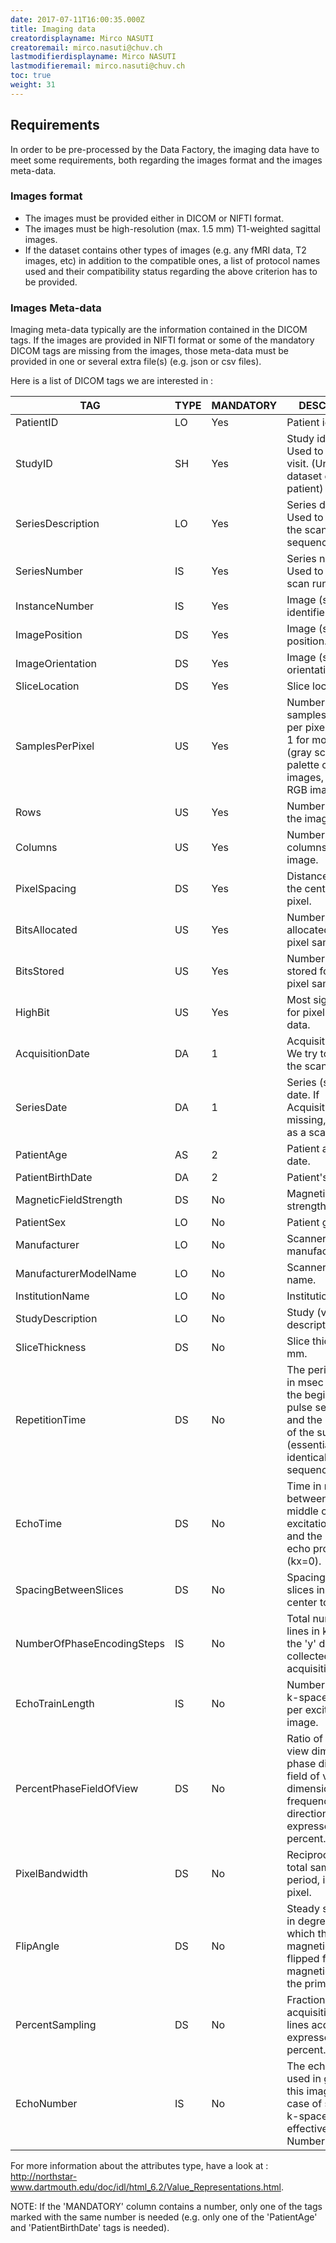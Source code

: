 ```yaml
---
date: 2017-07-11T16:00:35.000Z
title: Imaging data
creatordisplayname: Mirco NASUTI
creatoremail: mirco.nasuti@chuv.ch
lastmodifierdisplayname: Mirco NASUTI
lastmodifieremail: mirco.nasuti@chuv.ch
toc: true
weight: 31
---
```


## Requirements

In order to be pre-processed by the Data Factory, the imaging data have to meet some requirements, both regarding the images format and the images meta-data.

### Images format

- The images must be provided either in DICOM or NIFTI format.
- The images must be high-resolution (max. 1.5 mm) T1-weighted sagittal images.
- If the dataset contains other types of images (e.g. any fMRI data, T2 images, etc) in addition to the compatible ones, a list of protocol names used and their compatibility status regarding the above criterion has to be provided.

### Images Meta-data

Imaging meta-data typically are the information contained in the DICOM tags. If the images are provided in NIFTI format or some of the mandatory DICOM tags are missing from the images, those meta-data must be provided in one or several extra file(s) (e.g. json or csv files).

Here is a list of DICOM tags we are interested in :

TAG                        | TYPE | MANDATORY | DESCRIPTION
-------------------------- | ---- | --------- | ------------------------------------------------------------------------------------------------------------------------------------------------
PatientID                  | LO   | Yes       | Patient identifier.
StudyID                    | SH   | Yes       | Study identifier. Used to identify a visit. (Unique per dataset or per patient)
SeriesDescription          | LO   | Yes       | Series description. Used to describe the scanning sequence/protocol.
SeriesNumber               | IS   | Yes       | Series number. Used to identify a scan run.
InstanceNumber             | IS   | Yes       | Image (slice) identifier.
ImagePosition              | DS   | Yes       | Image (slice) position.
ImageOrientation           | DS   | Yes       | Image (slice) orientation.
SliceLocation              | DS   | Yes       | Slice location.
SamplesPerPixel            | US   | Yes       | Number of samples (planes) per pixel. Usually, 1 for monochrome (gray scale) and palette color images, or 3 for RGB images.
Rows                       | US   | Yes       | Number of rows in the image.
Columns                    | US   | Yes       | Number of columns in the image.
PixelSpacing               | DS   | Yes       | Distance between the center of each pixel.
BitsAllocated              | US   | Yes       | Number of bits allocated for each pixel sample.
BitsStored                 | US   | Yes       | Number of bits stored for each pixel sample.
HighBit                    | US   | Yes       | Most significant bit for pixel sample data.
AcquisitionDate            | DA   | 1         | Acquisition date. We try to use it as the scan date.
SeriesDate                 | DA   | 1         | Series (scan run) date. If AcquisitionDate is missing, we use it as a scan date.
PatientAge                 | AS   | 2         | Patient age at scan date.
PatientBirthDate           | DA   | 2         | Patient's birth date.
MagneticFieldStrength      | DS   | No        | Magnetic field strength.
PatientSex                 | LO   | No        | Patient gender.
Manufacturer               | LO   | No        | Scanner manufacturer.
ManufacturerModelName      | LO   | No        | Scanner model name.
InstitutionName            | LO   | No        | Institution name.
StudyDescription           | LO   | No        | Study (visit) description.
SliceThickness             | DS   | No        | Slice thickness in mm.
RepetitionTime             | DS   | No        | The period of time in msec between the beginning of a pulse sequence and the beginning of the succeeding (essentially identical) pulse sequence.
EchoTime                   | DS   | No        | Time in ms between the middle of the excitation pulse and the peak of the echo produced (kx=0).
SpacingBetweenSlices       | DS   | No        | Spacing between slices in mm (from center to center).
NumberOfPhaseEncodingSteps | IS   | No        | Total number of lines in k-space in the 'y' direction collected during acquisition.
EchoTrainLength            | IS   | No        | Number of lines in k-space acquired per excitation per image.
PercentPhaseFieldOfView    | DS   | No        | Ratio of field of view dimension in phase direction to field of view dimension in frequency direction, expressed as a percent.
PixelBandwidth             | DS   | No        | Reciprocal of the total sampling period, in hertz per pixel.
FlipAngle                  | DS   | No        | Steady state angle in degrees to which the magnetic vector is flipped from the magnetic vector of the primary field.
PercentSampling            | DS   | No        | Fraction of acquisition matrix lines acquired, expressed as a percent.
EchoNumber                 | IS   | No        | The echo number used in generating this image. In the case of segmented k-space, it is the effective Echo Number.

For more information about the attributes type, have a look at : <http://northstar-www.dartmouth.edu/doc/idl/html_6.2/Value_Representations.html>.

NOTE: If the 'MANDATORY' column contains a number, only one of the tags marked with the same number is needed (e.g. only one of the 'PatientAge' and 'PatientBirthDate' tags is needed).
